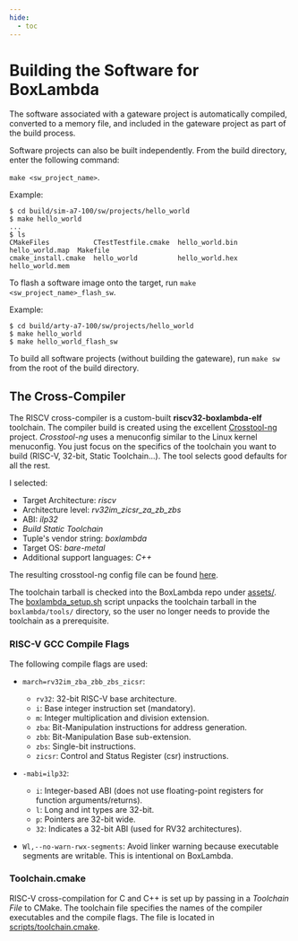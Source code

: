 ```yaml
---
hide:
  - toc
---
```


# Building the Software for BoxLambda

The software associated with a gateware project is automatically compiled, converted to a memory file, and included in the gateware project as part of the build process.

Software projects can also be built independently. From the build directory, enter the following command:

`make <sw_project_name>`.

Example:

```
$ cd build/sim-a7-100/sw/projects/hello_world
$ make hello_world
...
$ ls
CMakeFiles           CTestTestfile.cmake  hello_world.bin  hello_world.map  Makefile
cmake_install.cmake  hello_world          hello_world.hex  hello_world.mem
```

To flash a software image onto the target, run `make <sw_project_name>_flash_sw`.

Example:

```
$ cd build/arty-a7-100/sw/projects/hello_world
$ make hello_world
$ make hello_world_flash_sw
```

To build all software projects (without building the gateware), run `make sw` from the root of the build directory.

## The Cross-Compiler

The RISCV cross-compiler is a custom-built **riscv32-boxlambda-elf** toolchain. The compiler build is created using the excellent [Crosstool-ng](https://crosstool-ng.github.io/) project. *Crosstool-ng* uses a menuconfig similar to the Linux kernel menuconfig. You just focus on the specifics of the toolchain you want to build (RISC-V, 32-bit, Static Toolchain...). The tool selects good defaults for all the rest.

I selected:

- Target Architecture: *riscv*
- Architecture level: *rv32im_zicsr_za_zb_zbs*
- ABI: *ilp32*
- *Build Static Toolchain*
- Tuple's vendor string: *boxlambda*
- Target OS: *bare-metal*
- Additional support languages: *C++*

The resulting crosstool-ng config file can be found [here](https://github.com/epsilon537/boxlambda/blob/master/scripts/crosstool-ng.config).

The toolchain tarball is checked into the BoxLambda repo under [assets/](https://github.com/epsilon537/boxlambda/tree/master/assets). The [boxlambda_setup.sh](https://github.com/epsilon537/boxlambda/blob/master/boxlambda_setup.sh) script unpacks the toolchain tarball in the `boxlambda/tools/` directory, so the user no longer needs to provide the toolchain as a prerequisite.

### RISC-V GCC Compile Flags

The following compile flags are used:

- `march=rv32im_zba_zbb_zbs_zicsr`:
    - `rv32`: 32-bit RISC-V base architecture.
    - `i`: Base integer instruction set (mandatory).
    - `m`: Integer multiplication and division extension.
    - `zba`: Bit-Manipulation instructions for address generation.
    - `zbb`: Bit-Manipulation Base sub-extension.
    - `zbs`: Single-bit instructions.
    - `zicsr`: Control and Status Register (csr) instructions.

- `-mabi=ilp32`:
    - `i`: Integer-based ABI (does not use floating-point registers for function arguments/returns).
    - `l`: Long and int types are 32-bit.
    - `p`: Pointers are 32-bit wide.
    - `32`: Indicates a 32-bit ABI (used for RV32 architectures).

- `Wl,--no-warn-rwx-segments`: Avoid linker warning because executable segments are writable. This is intentional on BoxLambda.

### Toolchain.cmake

RISC-V cross-compilation for C and C++ is set up by passing in a *Toolchain File* to CMake. The toolchain file specifies the names of the compiler executables and the compile flags. The file is located in [scripts/toolchain.cmake](https://github.com/epsilon537/boxlambda/blob/master/scripts/toolchain.cmake).

